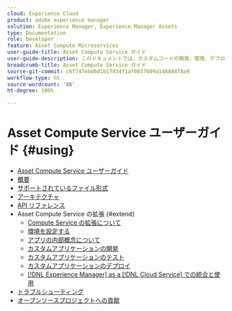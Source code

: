```yaml
---
cloud: Experience Cloud
product: adobe experience manager
solution: Experience Manager, Experience Manager Assets
type: Documentation
role: Developer
feature: Asset Compute Microservices
user-guide-title: Asset Compute Service ガイド
user-guide-description: このドキュメントでは、カスタムコードの開発、管理、デプロイ、トラブルシューティングの方法など、 [!DNL Asset Compute Service]  に関連するタスクについて説明しています。
breadcrumb-title: Asset Compute Service ガイド
source-git-commit: c6f747ebd6d1b17834f1af0837609a148804f8a9
workflow-type: ht
source-wordcount: '86'
ht-degree: 100%

---
```



# Asset Compute Service ユーザーガイド {#using}

+ [Asset Compute Service ユーザーガイド](home.md)
+ [概要](introduction.md)
+ [サポートされているファイル形式](https://experienceleague.adobe.com/ja/docs/experience-manager-cloud-service/content/assets/file-format-support)
+ [アーキテクチャ](architecture.md)
+ [API リファレンス](api.md)
+ Asset Compute Service の拡張 {#extend}
   + [Compute Service の拡張について](understand-extensibility.md)
   + [環境を設定する](setup-environment.md)
   + [アプリの内部概念について](custom-application-internals.md)
   + [カスタムアプリケーションの開発](develop-custom-application.md)
   + [カスタムアプリケーションのテスト](test-custom-application.md)
   + [カスタムアプリケーションのデプロイ](deploy-custom-application.md)
   + [ [!DNL Experience Manager]  as a  [!DNL Cloud Service] での統合と使用](https://experienceleague.adobe.com/ja/docs/experience-manager-cloud-service/content/assets/asset-microservices-overview)
+ [トラブルシューティング](troubleshooting.md)
+ [オープンソースプロジェクトへの貢献](contribute-to-compute-service.md)
